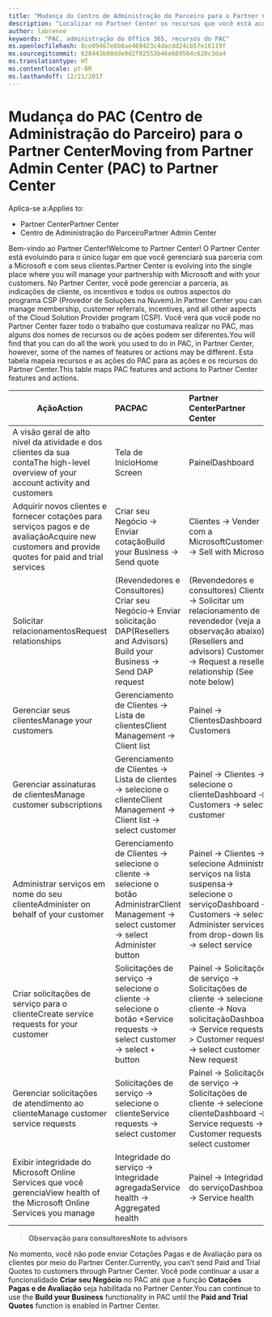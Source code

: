 ```yaml
---
title: "Mudança do Centro de Administração do Parceiro para o Partner Center"
description: "Localizar no Partner Center os recursos que você está acostumado a usar no Centro de Administração do Parceiro"
author: labrenne
keywords: "PAC, administração do Office 365, recursos do PAC"
ms.openlocfilehash: 8ce09467e6b6ae469423c4dacdd24cb57e16119f
ms.sourcegitcommit: 628443b08dde9d2f02553b46e669504c620c3da4
ms.translationtype: HT
ms.contentlocale: pt-BR
ms.lasthandoff: 12/21/2017
---
```

# <a name="moving-from-partner-admin-center-pac-to-partner-center"></a><span data-ttu-id="f98d3-104">Mudança do PAC (Centro de Administração do Parceiro) para o Partner Center</span><span class="sxs-lookup"><span data-stu-id="f98d3-104">Moving from Partner Admin Center (PAC) to Partner Center</span></span>

<span data-ttu-id="f98d3-105">Aplica-se a:</span><span class="sxs-lookup"><span data-stu-id="f98d3-105">Applies to:</span></span>
- <span data-ttu-id="f98d3-106">Partner Center</span><span class="sxs-lookup"><span data-stu-id="f98d3-106">Partner Center</span></span>
- <span data-ttu-id="f98d3-107">Centro de Administração do Parceiro</span><span class="sxs-lookup"><span data-stu-id="f98d3-107">Partner Admin Center</span></span>

<span data-ttu-id="f98d3-108">Bem-vindo ao Partner Center!</span><span class="sxs-lookup"><span data-stu-id="f98d3-108">Welcome to Partner Center!</span></span> <span data-ttu-id="f98d3-109">O Partner Center está evoluindo para o único lugar em que você gerenciará sua parceria com a Microsoft e com seus clientes.</span><span class="sxs-lookup"><span data-stu-id="f98d3-109">Partner Center is evolving into the single place where you will manage your partnership with Microsoft and with your customers.</span></span> <span data-ttu-id="f98d3-110">No Partner Center, você pode gerenciar a parceria, as indicações de cliente, os incentivos e todos os outros aspectos do programa CSP (Provedor de Soluções na Nuvem).</span><span class="sxs-lookup"><span data-stu-id="f98d3-110">In Partner Center you can manage membership, customer referrals, incentives, and all other aspects of the Cloud Solution Provider program (CSP).</span></span> <span data-ttu-id="f98d3-111">Você verá que você pode no Partner Center fazer todo o trabalho que costumava realizar no PAC, mas alguns dos nomes de recursos ou de ações podem ser diferentes.</span><span class="sxs-lookup"><span data-stu-id="f98d3-111">You will find that you can do all the work you used to do in PAC, in Partner Center, however, some of the names of features or actions may be different.</span></span> <span data-ttu-id="f98d3-112">Esta tabela mapeia recursos e as ações do PAC para as ações e os recursos do Partner Center.</span><span class="sxs-lookup"><span data-stu-id="f98d3-112">This table maps PAC features and actions to Partner Center features and actions.</span></span>


|**<span data-ttu-id="f98d3-113">Ação</span><span class="sxs-lookup"><span data-stu-id="f98d3-113">Action</span></span>**   |**<span data-ttu-id="f98d3-114">PAC</span><span class="sxs-lookup"><span data-stu-id="f98d3-114">PAC</span></span>**   |**<span data-ttu-id="f98d3-115">Partner Center</span><span class="sxs-lookup"><span data-stu-id="f98d3-115">Partner Center</span></span>**   |
|--------------|:--------------|:---------------|
|<span data-ttu-id="f98d3-116">A visão geral de alto nível da atividade e dos clientes da sua conta</span><span class="sxs-lookup"><span data-stu-id="f98d3-116">The high-level overview of your account activity and customers</span></span>|<span data-ttu-id="f98d3-117">Tela de Início</span><span class="sxs-lookup"><span data-stu-id="f98d3-117">Home Screen</span></span>|<span data-ttu-id="f98d3-118">Painel</span><span class="sxs-lookup"><span data-stu-id="f98d3-118">Dashboard</span></span>|
|<span data-ttu-id="f98d3-119">Adquirir novos clientes e fornecer cotações para serviços pagos e de avaliação</span><span class="sxs-lookup"><span data-stu-id="f98d3-119">Acquire new customers and provide quotes for paid and trial services</span></span>|<span data-ttu-id="f98d3-120">Criar seu Negócio -> Enviar cotação</span><span class="sxs-lookup"><span data-stu-id="f98d3-120">Build your Business -> Send quote</span></span>|<span data-ttu-id="f98d3-121">Clientes -> Vender com a Microsoft</span><span class="sxs-lookup"><span data-stu-id="f98d3-121">Customers -> Sell with Microsoft</span></span>|
|<span data-ttu-id="f98d3-122">Solicitar relacionamentos</span><span class="sxs-lookup"><span data-stu-id="f98d3-122">Request relationships</span></span>|<span data-ttu-id="f98d3-123">(Revendedores e Consultores) Criar seu Negócio-> Enviar solicitação DAP</span><span class="sxs-lookup"><span data-stu-id="f98d3-123">(Resellers and Advisors) Build your Business -> Send DAP request</span></span>|<span data-ttu-id="f98d3-124">(Revendedores e consultores) Clientes -> Solicitar um relacionamento de revendedor (veja a observação abaixo)</span><span class="sxs-lookup"><span data-stu-id="f98d3-124">(Resellers and advisors) Customers -> Request a reseller relationship (See note below)</span></span>|
|<span data-ttu-id="f98d3-125">Gerenciar seus clientes</span><span class="sxs-lookup"><span data-stu-id="f98d3-125">Manage your customers</span></span>|<span data-ttu-id="f98d3-126">Gerenciamento de Clientes -> Lista de clientes</span><span class="sxs-lookup"><span data-stu-id="f98d3-126">Client Management -> Client list</span></span>|<span data-ttu-id="f98d3-127">Painel -> Clientes</span><span class="sxs-lookup"><span data-stu-id="f98d3-127">Dashboard -> Customers</span></span>|
|<span data-ttu-id="f98d3-128">Gerenciar assinaturas de clientes</span><span class="sxs-lookup"><span data-stu-id="f98d3-128">Manage customer subscriptions</span></span>|<span data-ttu-id="f98d3-129">Gerenciamento de Clientes -> Lista de clientes -> selecione o cliente</span><span class="sxs-lookup"><span data-stu-id="f98d3-129">Client Management -> Client list -> select customer</span></span>|<span data-ttu-id="f98d3-130">Painel -> Clientes -> selecione o cliente</span><span class="sxs-lookup"><span data-stu-id="f98d3-130">Dashboard -> Customers -> select customer</span></span>|
|<span data-ttu-id="f98d3-131">Administrar serviços em nome do seu cliente</span><span class="sxs-lookup"><span data-stu-id="f98d3-131">Administer on behalf of your customer</span></span>|<span data-ttu-id="f98d3-132">Gerenciamento de Clientes -> selecione o cliente -> selecione o botão Administrar</span><span class="sxs-lookup"><span data-stu-id="f98d3-132">Client Management -> select customer -> select Administer button</span></span>|<span data-ttu-id="f98d3-133">Painel -> Clientes -> selecione Administrar serviços na lista suspensa-> selecione o serviço</span><span class="sxs-lookup"><span data-stu-id="f98d3-133">Dashboard -> Customers -> select Administer services from drop-down list -> select service</span></span>|
|<span data-ttu-id="f98d3-134">Criar solicitações de serviço para o cliente</span><span class="sxs-lookup"><span data-stu-id="f98d3-134">Create service requests for your customer</span></span>|<span data-ttu-id="f98d3-135">Solicitações de serviço -> selecione o cliente -> selecione o botão +</span><span class="sxs-lookup"><span data-stu-id="f98d3-135">Service requests -> select customer -> select + button</span></span> | <span data-ttu-id="f98d3-136">Painel -> Solicitações de serviço -> Solicitações de cliente -> selecione o cliente -> Nova solicitação</span><span class="sxs-lookup"><span data-stu-id="f98d3-136">Dashboard -> Service requests -> Customer requests -> select customer -> New request</span></span>|
|<span data-ttu-id="f98d3-137">Gerenciar solicitações de atendimento ao cliente</span><span class="sxs-lookup"><span data-stu-id="f98d3-137">Manage customer service requests</span></span>| <span data-ttu-id="f98d3-138">Solicitações de serviço -> selecione o cliente</span><span class="sxs-lookup"><span data-stu-id="f98d3-138">Service requests -> select customer</span></span>|<span data-ttu-id="f98d3-139">Painel -> Solicitações de serviço -> Solicitações de cliente -> selecione o cliente</span><span class="sxs-lookup"><span data-stu-id="f98d3-139">Dashboard -> Service requests -> Customer requests -> select customer</span></span>|
|<span data-ttu-id="f98d3-140">Exibir integridade do Microsoft Online Services que você gerencia</span><span class="sxs-lookup"><span data-stu-id="f98d3-140">View health of the Microsoft Online Services you manage</span></span>|<span data-ttu-id="f98d3-141">Integridade do serviço -> Integridade agregada</span><span class="sxs-lookup"><span data-stu-id="f98d3-141">Service health -> Aggregated health</span></span>|<span data-ttu-id="f98d3-142">Painel -> Integridade do serviço</span><span class="sxs-lookup"><span data-stu-id="f98d3-142">Dashboard -> Service health</span></span>|

>**<span data-ttu-id="f98d3-143">Observação para consultores</span><span class="sxs-lookup"><span data-stu-id="f98d3-143">Note to advisors</span></span>**<br> 

<span data-ttu-id="f98d3-144">No momento, você não pode enviar Cotações Pagas e de Avaliação para os clientes por meio do Partner Center.</span><span class="sxs-lookup"><span data-stu-id="f98d3-144">Currently, you can’t send Paid and Trial Quotes to customers through Partner Center.</span></span>  <span data-ttu-id="f98d3-145">Você pode continuar a usar a funcionalidade **Criar seu Negócio** no PAC até que a função **Cotações Pagas e de Avaliação** seja habilitada no Partner Center.</span><span class="sxs-lookup"><span data-stu-id="f98d3-145">You can continue to use the **Build your Business** functionality in PAC until the **Paid and Trial Quotes** function is enabled in Partner Center.</span></span>